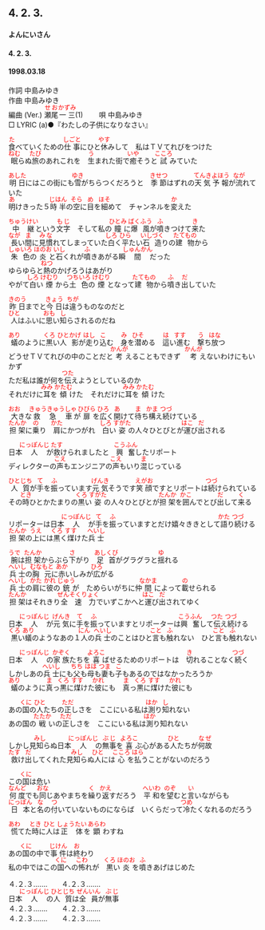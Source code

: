 <style type="text/css">
	ruby{
	    ruby-position: over;
	}
	ruby > rt{font-size: 12px;color:red;}
	p{font:16px;font-size: '楷体'}
</style>
## 4. 2. 3.
#### よんにいさん
#### 4. 2. 3.
#### 1998.03.18


作詞     中島みゆき　　　　　   
作曲      中島みゆき  　　　   
編曲 (Ver.) <ruby><rb>瀬尾</rb><rp>(</rp><rt>せお</rt><rp>)</rp></ruby><ruby><rb>一三</rb><rp>(</rp><rt>かずみ</rt><rp>)</rp></ruby>(1)　　
唄     中島みゆき    
□ LYRIC (a)●『わたしの子供になりなさい』   
   
<ruby><rb>食</rb><rp>(</rp><rt>た</rt><rp>)</rp></ruby>べていくための<ruby><rb>仕事</rb><rp>(</rp><rt>しごと</rt><rp>)</rp></ruby>にひと<ruby><rb>休</rb><rp>(</rp><rt>やす</rt><rp>)</rp></ruby>みして　私はＴＶ</rb><rp>(</rp><rt>てれび</rt><rp>)</rp></ruby>をつけた   
<ruby><rb>眠</rb><rp>(</rp><rt>ねむ</rt><rp>)</rp></ruby>らぬ<ruby><rb>旅</rb><rp>(</rp><rt>たび</rt><rp>)</rp></ruby>のあれこれを　<ruby><rb>生</rb><rp>(</rp><rt>う</rt><rp>)</rp></ruby>まれた街で<ruby><rb>癒</rb><rp>(</rp><rt>いや</rt><rp>)</rp></ruby>そうと<ruby><rb>試</rb><rp>(</rp><rt>こころ</rt><rp>)</rp></ruby>みていた   
   
<ruby><rb>明日</rb><rp>(</rp><rt>あした</rt><rp>)</rp></ruby>にはこの街にも<ruby><rb>雪</rb><rp>(</rp><rt>ゆき</rt><rp>)</rp></ruby>がちらつくだろうと　<ruby><rb>季節</rb><rp>(</rp><rt>きせつ</rt><rp>)</rp></ruby>はずれの<ruby><rb>天気予報</rb><rp>(</rp><rt>てんきよほう</rt><rp>)</rp></ruby>が<ruby><rb>流</rb><rp>(</rp><rt>なが</rt><rp>)</rp></ruby>れていた   
<ruby><rb>明</rb><rp>(</rp><rt>あ</rt><rp>)</rp></ruby>けきった５<ruby><rb>時半</rb><rp>(</rp><rt>じはん</rt><rp>)</rp></ruby>の<ruby><rb>空</rb><rp>(</rp><rt>そら</rt><rp>)</rp></ruby>に<ruby><rb>目</rb><rp>(</rp><rt>め</rt><rp>)</rp></ruby>を<ruby><rb>細</rb><rp>(</rp><rt>ほそ</rt><rp>)</rp></ruby>めて　チャンネルを<ruby><rb>変</rb><rp>(</rp><rt>か</rt><rp>)</rp></ruby>えた   
   
<ruby><rb>中継</rb><rp>(</rp><rt>ちゅうけい</rt><rp>)</rp></ruby>という<ruby><rb>文字</rb><rp>(</rp><rt>もじ</rt><rp>)</rp></ruby>　そして私の<ruby><rb>瞳</rb><rp>(</rp><rt>ひとみ</rt><rp>)</rp></ruby>に<ruby><rb>爆風</rb><rp>(</rp><rt>ばくふう</rt><rp>)</rp></ruby>が<ruby><rb>噴</rb><rp>(</rp><rt>ふ</rt><rp>)</rp></ruby>きつけて<ruby><rb>来</rb><rp>(</rp><rt>き</rt><rp>)</rp></ruby>た   
<ruby><rb>長</rb><rp>(</rp><rt>なが</rt><rp>)</rp></ruby>い<ruby><rb>間</rb><rp>(</rp><rt>ま</rt><rp>)</rp></ruby>に<ruby><rb>見慣</rb><rp>(</rp><rt>みな</rt><rp>)</rp></ruby>れてしまっていた<ruby><rb>白</rb><rp>(</rp><rt>しろ</rt><rp>)</rp></ruby>く<ruby><rb>平</rb><rp>(</rp><rt>ひら</rt><rp>)</rp></ruby>たい<ruby><rb>石造</rb><rp>(</rp><rt>いしづく</rt><rp>)</rp></ruby>りの<ruby><rb>建物</rb><rp>(</rp><rt>たてもの</rt><rp>)</rp></ruby>から   
<ruby><rb>朱色</rb><rp>(</rp><rt>しゅいろ</rt><rp>)</rp></ruby>の<ruby><rb>炎</rb><rp>(</rp><rt>ほのお</rt><rp>)</rp></ruby>と<ruby><rb>石</rb><rp>(</rp><rt>いし</rt><rp>)</rp></ruby>くれが<ruby><rb>噴</rb><rp>(</rp><rt>ふ</rt><rp>)</rp></ruby>きあがる瞬<ruby><rb>間</rb><rp>(</rp><rt>しゅんかん</rt><rp>)</rp></ruby>だった   
ゆらゆらと<ruby><rb>熱</rb><rp>(</rp><rt>ねつ</rt><rp>)</rp></ruby>のかげろうはあがり   
やがて<ruby><rb>白</rb><rp>(</rp><rt>しろ</rt><rp>)</rp></ruby>い<ruby><rb>煙</rb><rp>(</rp><rt>けむり</rt><rp>)</rp></ruby>から<ruby><rb>土色</rb><rp>(</rp><rt>つちいろ</rt><rp>)</rp></ruby>の<ruby><rb>煙</rb><rp>(</rp><rt>けむり</rt><rp>)</rp></ruby>となって<ruby><rb>建物</rb><rp>(</rp><rt>たてもの</rt><rp>)</rp></ruby>から<ruby><rb>噴</rb><rp>(</rp><rt>ふ</rt><rp>)</rp></ruby>き<ruby><rb>出</rb><rp>(</rp><rt>だ</rt><rp>)</rp></ruby>していた   
   
<ruby><rb>昨日</rb><rp>(</rp><rt>きのう</rt><rp>)</rp></ruby>までと<ruby><rb>今日</rb><rp>(</rp><rt>きょう</rt><rp>)</rp></ruby>は<ruby><rb>違</rb><rp>(</rp><rt>ちが</rt><rp>)</rp></ruby>うものなのだと   
<ruby><rb>人</rb><rp>(</rp><rt>ひと</rt><rp>)</rp></ruby>はふいに<ruby><rb>思</rb><rp>(</rp><rt>おも</rt><rp>)</rp></ruby>い<ruby><rb>知</rb><rp>(</rp><rt>し</rt><rp>)</rp></ruby>らされるのだね   
   
<ruby><rb>蟻</rb><rp>(</rp><rt>あり</rt><rp>)</rp></ruby>のように<ruby><rb>黒</rb><rp>(</rp><rt>くろ</rt><rp>)</rp></ruby>い<ruby><rb>人影</rb><rp>(</rp><rt>ひとかげ</rt><rp>)</rp></ruby>が<ruby><rb>走</rb><rp>(</rp><rt>はし</rt><rp>)</rp></ruby>り<ruby><rb>込</rb><rp>(</rp><rt>こ</rt><rp>)</rp></ruby>む　<ruby><rb>身</rb><rp>(</rp><rt>み</rt><rp>)</rp></ruby>を<ruby><rb>潜</rb><rp>(</rp><rt>ひそ</rt><rp>)</rp></ruby>める　<ruby><rb>這</rb><rp>(</rp><rt>は</rt><rp>)</rp></ruby>い<ruby><rb>進</rb><rp>(</rp><rt>すす</rt><rp>)</rp></ruby>む　<ruby><rb>撃</rb><rp>(</rp><rt>う</rt><rp>)</rp></ruby>ち<ruby><rb>放</rb><rp>(</rp><rt>はな</rt><rp>)</rp></ruby>つ   
どうせＴＶ</rb><rp>(</rp><rt>てれび</rt><rp>)</rp></ruby>の中のことだと<ruby><rb>考</rb><rp>(</rp><rt>かんが</rt><rp>)</rp></ruby>えることもできず　<ruby><rb>考</rb><rp>(</rp><rt>かんが</rt><rp>)</rp></ruby>えないわけにもいかず   
ただ私は誰が何を<ruby><rb>伝</rb><rp>(</rp><rt>つた</rt><rp>)</rp></ruby>えようとしているのか   
それだけに<ruby><rb>耳</rb><rp>(</rp><rt>みみ</rt><rp>)</rp></ruby>を<ruby><rb>傾</rb><rp>(</rp><rt>かたむ</rt><rp>)</rp></ruby>けた　それだけに<ruby><rb>耳</rb><rp>(</rp><rt>みみ</rt><rp>)</rp></ruby>を<ruby><rb>傾</rb><rp>(</rp><rt>かたむ</rt><rp>)</rp></ruby>けた   
   
<ruby><rb>大</rb><rp>(</rp><rt>おお</rt><rp>)</rp></ruby>きな<ruby><rb>救急車</rb><rp>(</rp><rt>きゅうきゅうしゃ</rt><rp>)</rp></ruby>が<ruby><rb>扉</rb><rp>(</rp><rt>ひびら</rt><rp>)</rp></ruby>を<ruby><rb>広</rb><rp>(</rp><rt>ひろ</rt><rp>)</rp></ruby>く<ruby><rb>開</rb><rp>(</rp><rt>あ</rt><rp>)</rp></ruby>けて<ruby><rb>待</rb><rp>(</rp><rt>ま</rt><rp>)</rp></ruby>ち<ruby><rb>構</rb><rp>(</rp><rt>かま</rt><rp>)</rp></ruby>え<ruby><rb>続</rb><rp>(</rp><rt>つづ</rt><rp>)</rp></ruby>けている   
<ruby><rb>担架</rb><rp>(</rp><rt>たんか</rt><rp>)</rp></ruby>に<ruby><rb>乗</rb><rp>(</rp><rt>の</rt><rp>)</rp></ruby>り　<ruby><rb>肩</rb><rp>(</rp><rt>かた</rt><rp>)</rp></ruby>にかつがれ　<ruby><rb>白</rb><rp>(</rp><rt>しろ</rt><rp>)</rp></ruby>い<ruby><rb>姿</rb><rp>(</rp><rt>すがた</rt><rp>)</rp></ruby>の人々</rb><rp>(</rp><rt>ひとびと</rt><rp>)</rp></ruby>が<ruby><rb>運</rb><rp>(</rp><rt>はこ</rt><rp>)</rp></ruby>び<ruby><rb>出</rb><rp>(</rp><rt>だ</rt><rp>)</rp></ruby>される   
   
日本<ruby><rb>人</rb><rp>(</rp><rt>にっぽんじ</rt><rp>)</rp></ruby>が<ruby><rb>救</rb><rp>(</rp><rt>たす</rt><rp>)</rp></ruby>けられましたと　<ruby><rb>興奮</rb><rp>(</rp><rt>こうふん</rt><rp>)</rp></ruby>したリポート   
ディレクターの<ruby><rb>声</rb><rp>(</rp><rt>こえ</rt><rp>)</rp></ruby>もエンジニアの<ruby><rb>声</rb><rp>(</rp><rt>こえ</rt><rp>)</rp></ruby>もいり<ruby><rb>混</rb><rp>(</rp><rt>ま</rt><rp>)</rp></ruby>じっている   
   
<ruby><rb>人質</rb><rp>(</rp><rt>ひとじち</rt><rp>)</rp></ruby>が<ruby><rb>手</rb><rp>(</rp><rt>て</rt><rp>)</rp></ruby>を<ruby><rb>振</rb><rp>(</rp><rt>ふ</rt><rp>)</rp></ruby>っています<ruby><rb>元気</rb><rp>(</rp><rt>げんき</rt><rp>)</rp></ruby>そうです<ruby><rb>笑顔</rb><rp>(</rp><rt>えがお</rt><rp>)</rp></ruby>ですとリポートは<ruby><rb>続</rb><rp>(</rp><rt>つづ</rt><rp>)</rp></ruby>けられている   
その<ruby><rb>時</rb><rp>(</rp><rt>とき</rt><rp>)</rp></ruby>ひとかたまりの<ruby><rb>黒</rb><rp>(</rp><rt>くろ</rt><rp>)</rp></ruby>い<ruby><rb>姿</rb><rp>(</rp><rt>すがた</rt><rp>)</rp></ruby>の人々</rb><rp>(</rp><rt>ひとびと</rt><rp>)</rp></ruby>が<ruby><rb>担架</rb><rp>(</rp><rt>たんか</rt><rp>)</rp></ruby>を<ruby><rb>囲</rb><rp>(</rp><rt>かこ</rt><rp>)</rp></ruby>んでとび<ruby><rb>出</rb><rp>(</rp><rt>だ</rt><rp>)</rp></ruby>して<ruby><rb>来</rb><rp>(</rp><rt>く</rt><rp>)</rp></ruby>る   
   
リポーターは日本<ruby><rb>人</rb><rp>(</rp><rt>にっぽんじ</rt><rp>)</rp></ruby>が<ruby><rb>手</rb><rp>(</rp><rt>て</rt><rp>)</rp></ruby>を<ruby><rb>振</rb><rp>(</rp><rt>ふ</rt><rp>)</rp></ruby>っていますとだけ嬉々</rb><rp>(</rp><rt>きき</rt><rp>)</rp></ruby>として<ruby><rb>語</rb><rp>(</rp><rt>かた</rt><rp>)</rp></ruby>り<ruby><rb>続</rb><rp>(</rp><rt>つづ</rt><rp>)</rp></ruby>ける   
<ruby><rb>担架</rb><rp>(</rp><rt>たんか</rt><rp>)</rp></ruby>の<ruby><rb>上</rb><rp>(</rp><rt>うえ</rt><rp>)</rp></ruby>には<ruby><rb>黒</rb><rp>(</rp><rt>くろ</rt><rp>)</rp></ruby>く<ruby><rb>煤</rb><rp>(</rp><rt>すす</rt><rp>)</rp></ruby>けた<ruby><rb>兵士</rb><rp>(</rp><rt>へいし</rt><rp>)</rp></ruby>   
   
<ruby><rb>腕</rb><rp>(</rp><rt>うで</rt><rp>)</rp></ruby>は<ruby><rb>担架</rb><rp>(</rp><rt>たんか</rt><rp>)</rp></ruby>からぶら<ruby><rb>下</rb><rp>(</rp><rt>さ</rt><rp>)</rp></ruby>がり　<ruby><rb>足首</rb><rp>(</rp><rt>あしくび</rt><rp>)</rp></ruby>がグラグラと<ruby><rb>揺</rb><rp>(</rp><rt>ゆ</rt><rp>)</rp></ruby>れる   
<ruby><rb>兵士</rb><rp>(</rp><rt>へいし</rt><rp>)</rp></ruby>の<ruby><rb>胸元</rb><rp>(</rp><rt>むなもと</rt><rp>)</rp></ruby>に<ruby><rb>赤</rb><rp>(</rp><rt>あか</rt><rp>)</rp></ruby>いしみが<ruby><rb>広</rb><rp>(</rp><rt>ひろ</rt><rp>)</rp></ruby>がる   
<ruby><rb>兵士</rb><rp>(</rp><rt>へいし</rt><rp>)</rp></ruby>の<ruby><rb>肩</rb><rp>(</rp><rt>かた</rt><rp>)</rp></ruby>に<ruby><rb>彼</rb><rp>(</rp><rt>かれ</rt><rp>)</rp></ruby>の<ruby><rb>銃</rb><rp>(</rp><rt>じゅう</rt><rp>)</rp></ruby>が　ためらいがちに仲<ruby><rb>間</rb><rp>(</rp><rt>なかま</rt><rp>)</rp></ruby>によって<ruby><rb>載</rb><rp>(</rp><rt>の</rt><rp>)</rp></ruby>せられる   
<ruby><rb>担架</rb><rp>(</rp><rt>たんか</rt><rp>)</rp></ruby>はそれきり<ruby><rb>全速力</rb><rp>(</rp><rt>ぜんそくりょく</rt><rp>)</rp></ruby>でいずこかへと<ruby><rb>運</rb><rp>(</rp><rt>はこ</rt><rp>)</rp></ruby>び<ruby><rb>出</rb><rp>(</rp><rt>だ</rt><rp>)</rp></ruby>されてゆく   
   
日本<ruby><rb>人</rb><rp>(</rp><rt>にっぽんじ</rt><rp>)</rp></ruby>が<ruby><rb>元気</rb><rp>(</rp><rt>げんき</rt><rp>)</rp></ruby>に<ruby><rb>手</rb><rp>(</rp><rt>て</rt><rp>)</rp></ruby>を<ruby><rb>振</rb><rp>(</rp><rt>ふ</rt><rp>)</rp></ruby>っていますとリポーターは<ruby><rb>興奮</rb><rp>(</rp><rt>こうふん</rt><rp>)</rp></ruby>して<ruby><rb>伝</rb><rp>(</rp><rt>つた</rt><rp>)</rp></ruby>え<ruby><rb>続</rb><rp>(</rp><rt>つづ</rt><rp>)</rp></ruby>ける   
<ruby><rb>黒</rb><rp>(</rp><rt>くろ</rt><rp>)</rp></ruby>い<ruby><rb>蟻</rb><rp>(</rp><rt>あり</rt><rp>)</rp></ruby>のようなあの１<ruby><rb>人</rb><rp>(</rp><rt>にん</rt><rp>)</rp></ruby>の<ruby><rb>兵士</rb><rp>(</rp><rt>へいし</rt><rp>)</rp></ruby>のことはひと<ruby><rb>言</rb><rp>(</rp><rt>こと</rt><rp>)</rp></ruby>も<ruby><rb>触</rb><rp>(</rp><rt>ふ</rt><rp>)</rp></ruby>れない　ひと<ruby><rb>言</rb><rp>(</rp><rt>こと</rt><rp>)</rp></ruby>も<ruby><rb>触</rb><rp>(</rp><rt>ふ</rt><rp>)</rp></ruby>れない   
   
日本<ruby><rb>人</rb><rp>(</rp><rt>にっぽんじ</rt><rp>)</rp></ruby>の<ruby><rb>家族</rb><rp>(</rp><rt>かぞく</rt><rp>)</rp></ruby>たちを<ruby><rb>喜</rb><rp>(</rp><rt>よろこ</rt><rp>)</rp></ruby>ばせるためのリポートは　<ruby><rb>切</rb><rp>(</rp><rt>き</rt><rp>)</rp></ruby>れることなく<ruby><rb>続</rb><rp>(</rp><rt>つづ</rt><rp>)</rp></ruby>く   
しかしあの<ruby><rb>兵士</rb><rp>(</rp><rt>へいし</rt><rp>)</rp></ruby>にも<ruby><rb>父</rb><rp>(</rp><rt>ちち</rt><rp>)</rp></ruby>も<ruby><rb>母</rb><rp>(</rp><rt>はは</rt><rp>)</rp></ruby>も<ruby><rb>妻</rb><rp>(</rp><rt>つま</rt><rp>)</rp></ruby>も<ruby><rb>子</rb><rp>(</rp><rt>こ</rt><rp>)</rp></ruby>もあるのではなかったろうか   
<ruby><rb>蟻</rb><rp>(</rp><rt>あり</rt><rp>)</rp></ruby>のように<ruby><rb>真</rb><rp>(</rp><rt>ま</rt><rp>)</rp></ruby>っ<ruby><rb>黒</rb><rp>(</rp><rt>くろ</rt><rp>)</rp></ruby>に<ruby><rb>煤</rb><rp>(</rp><rt>すす</rt><rp>)</rp></ruby>けた<ruby><rb>彼</rb><rp>(</rp><rt>かれ</rt><rp>)</rp></ruby>にも　<ruby><rb>真</rb><rp>(</rp><rt>ま</rt><rp>)</rp></ruby>っ<ruby><rb>黒</rb><rp>(</rp><rt>くろ</rt><rp>)</rp></ruby>に<ruby><rb>煤</rb><rp>(</rp><rt>すす</rt><rp>)</rp></ruby>けた<ruby><rb>彼</rb><rp>(</rp><rt>かれ</rt><rp>)</rp></ruby>にも   
   
あの<ruby><rb>国</rb><rp>(</rp><rt>くに</rt><rp>)</rp></ruby>の<ruby><rb>人</rb><rp>(</rp><rt>ひと</rt><rp>)</rp></ruby>たちの<ruby><rb>正</rb><rp>(</rp><rt>ただ</rt><rp>)</rp></ruby>しさを　ここにいる私は<ruby><rb>測</rb><rp>(</rp><rt>はか</rt><rp>)</rp></ruby>り<ruby><rb>知</rb><rp>(</rp><rt>し</rt><rp>)</rp></ruby>れない   
あの国の<ruby><rb>戦</rb><rp>(</rp><rt>たたか</rt><rp>)</rp></ruby>いの<ruby><rb>正</rb><rp>(</rp><rt>ただ</rt><rp>)</rp></ruby>しさを　ここにいる私は<ruby><rb>測</rb><rp>(</rp><rt>はか</rt><rp>)</rp></ruby>り知れない   
   
しかし見<ruby><rb>知</rb><rp>(</rp><rt>みし</rt><rp>)</rp></ruby>らぬ日本<ruby><rb>人</rb><rp>(</rp><rt>にっぽんじ</rt><rp>)</rp></ruby>の<ruby><rb>無事</rb><rp>(</rp><rt>ぶじ</rt><rp>)</rp></ruby>を<ruby><rb>喜</rb><rp>(</rp><rt>よろこ</rt><rp>)</rp></ruby>ぶ心がある<ruby><rb>人</rb><rp>(</rp><rt>ひと</rt><rp>)</rp></ruby>たちが<ruby><rb>何故</rb><rp>(</rp><rt>なぜ</rt><rp>)</rp></ruby>   
<ruby><rb>救</rb><rp>(</rp><rt>たす</rt><rp>)</rp></ruby>け<ruby><rb>出</rb><rp>(</rp><rt>だ</rt><rp>)</rp></ruby>してくれた見<ruby><rb>知</rb><rp>(</rp><rt>みし</rt><rp>)</rp></ruby>らぬ<ruby><rb>人</rb><rp>(</rp><rt>ひと</rt><rp>)</rp></ruby>には<ruby><rb>心</rb><rp>(</rp><rt>こころ</rt><rp>)</rp></ruby>を<ruby><rb>払</rb><rp>(</rp><rt>はら</rt><rp>)</rp></ruby>うことがないのだろう   
   
この<ruby><rb>国</rb><rp>(</rp><rt>くに</rt><rp>)</rp></ruby>は危い   
<ruby><rb>何度</rb><rp>(</rp><rt>なんど</rt><rp>)</rp></ruby>でも<ruby><rb>同</rb><rp>(</rp><rt>おな</rt><rp>)</rp></ruby>じあやまちを<ruby><rb>繰</rb><rp>(</rp><rt>く</rt><rp>)</rp></ruby>り<ruby><rb>返</rb><rp>(</rp><rt>かえ</rt><rp>)</rp></ruby>すだろう　<ruby><rb>平和</rb><rp>(</rp><rt>へいわ</rt><rp>)</rp></ruby>を<ruby><rb>望</rb><rp>(</rp><rt>のぞ</rt><rp>)</rp></ruby>むと<ruby><rb>言</rb><rp>(</rp><rt>い</rt><rp>)</rp></ruby>いながらも   
<ruby><rb>日本</rb><rp>(</rp><rt>にっぽん</rt><rp>)</rp></ruby>と<ruby><rb>名</rb><rp>(</rp><rt>な</rt><rp>)</rp></ruby>の<ruby><rb>付</rb><rp>(</rp><rt>つ</rt><rp>)</rp></ruby>いていないものにならば　いくらだって<ruby><rb>冷</rb><rp>(</rp><rt>つめ</rt><rp>)</rp></ruby>たくなれるのだろう   
   
<ruby><rb>慌</rb><rp>(</rp><rt>あわ</rt><rp>)</rp></ruby>てた<ruby><rb>時</rb><rp>(</rp><rt>とき</rt><rp>)</rp></ruby>に<ruby><rb>人</rb><rp>(</rp><rt>ひと</rt><rp>)</rp></ruby>は<ruby><rb>正体</rb><rp>(</rp><rt>しょうたい</rt><rp>)</rp></ruby>を<ruby><rb>顕</rb><rp>(</rp><rt>あらわ</rt><rp>)</rp></ruby>わすね   
   
あの<ruby><rb>国</rb><rp>(</rp><rt>くに</rt><rp>)</rp></ruby>の中で<ruby><rb>事件</rb><rp>(</rp><rt>じけん</rt><rp>)</rp></ruby>は<ruby><rb>終</rb><rp>(</rp><rt>お</rt><rp>)</rp></ruby>わり   
私の中ではこの<ruby><rb>国</rb><rp>(</rp><rt>くに</rt><rp>)</rp></ruby>への<ruby><rb>怖</rb><rp>(</rp><rt>こわ</rt><rp>)</rp></ruby>れが　<ruby><rb>黒</rb><rp>(</rp><rt>くろ</rt><rp>)</rp></ruby>い<ruby><rb>炎</rb><rp>(</rp><rt>ほのお</rt><rp>)</rp></ruby>を<ruby><rb>噴</rb><rp>(</rp><rt>ふ</rt><rp>)</rp></ruby>きあげはじめた   
   
４.２.３.……　　４.２.３.……   
日本<ruby><rb>人</rb><rp>(</rp><rt>にっぽんじ</rt><rp>)</rp></ruby>の<ruby><rb>人質</rb><rp>(</rp><rt>ひとじち</rt><rp>)</rp></ruby>は<ruby><rb>全員</rb><rp>(</rp><rt>ぜんいん</rt><rp>)</rp></ruby>が<ruby><rb>無事</rb><rp>(</rp><rt>ぶじ</rt><rp>)</rp></ruby>   
４.２.３.……　　４.２.３.……   
４.２.３.……　　４.２.３.……   